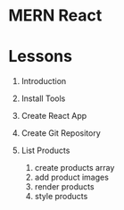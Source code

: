 # MERN React

# Lessons

1. Introduction
2. Install Tools
3. Create React App
4. Create Git Repository

5. List Products
   1. create products array
   2. add product images
   3. render products
   4. style products
